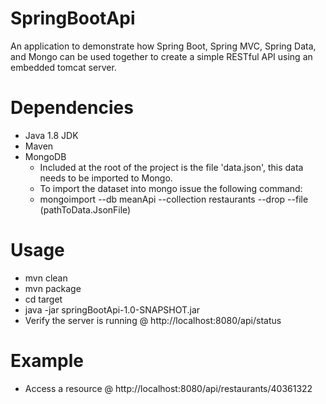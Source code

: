 # SpringBootApi
An application to demonstrate how Spring Boot, Spring MVC, Spring Data, and Mongo can be used together to create a simple RESTful API using an embedded tomcat server.

# Dependencies
* Java 1.8 JDK
* Maven
* MongoDB 
  * Included at the root of the project is the file 'data.json', this data needs to be imported to Mongo.
  * To import the dataset into mongo issue the following command:
  * mongoimport --db meanApi --collection restaurants --drop --file (pathToData.JsonFile)

# Usage
* mvn clean
* mvn package
* cd target  
* java -jar springBootApi-1.0-SNAPSHOT.jar
* Verify the server is running @ http://localhost:8080/api/status

# Example  
* Access a resource @ http://localhost:8080/api/restaurants/40361322
